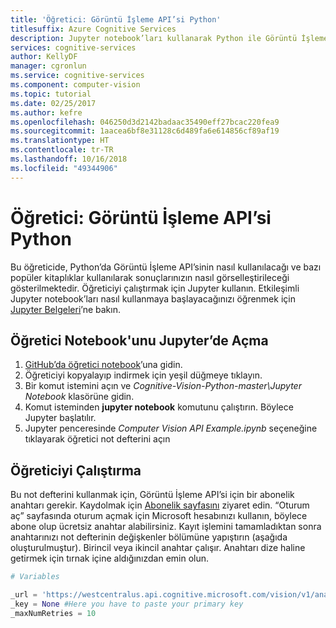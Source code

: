 ```yaml
---
title: 'Öğretici: Görüntü İşleme API’si Python'
titlesuffix: Azure Cognitive Services
description: Jupyter notebook’ları kullanarak Python ile Görüntü İşleme API’sinin nasıl kullanılacağını öğrenin. Popüler kitaplıkları kullanarak sonuçlarınızı görselleştirin.
services: cognitive-services
author: KellyDF
manager: cgronlun
ms.service: cognitive-services
ms.component: computer-vision
ms.topic: tutorial
ms.date: 02/25/2017
ms.author: kefre
ms.openlocfilehash: 046250d3d2142badaac35490eff27bcac220fea9
ms.sourcegitcommit: 1aacea6bf8e31128c6d489fa6e614856cf89af19
ms.translationtype: HT
ms.contentlocale: tr-TR
ms.lasthandoff: 10/16/2018
ms.locfileid: "49344906"
---
```

# <a name="tutorial-computer-vision-api-python"></a>Öğretici: Görüntü İşleme API’si Python

Bu öğreticide, Python’da Görüntü İşleme API’sinin nasıl kullanılacağı ve bazı popüler kitaplıklar kullanılarak sonuçlarınızın nasıl görselleştirileceği gösterilmektedir. Öğreticiyi çalıştırmak için Jupyter kullanın. Etkileşimli Jupyter notebook’ları nasıl kullanmaya başlayacağınızı öğrenmek için [Jupyter Belgeleri](http://jupyter.readthedocs.io/en/latest/index.html)’ne bakın. 

## <a name="open-the-tutorial-notebook-in-jupyter"></a>Öğretici Notebook'unu Jupyter’de Açma 

1. [GitHub’da öğretici notebook](https://github.com/Microsoft/Cognitive-Vision-Python)’una gidin. 
2. Öğreticiyi kopyalayıp indirmek için yeşil düğmeye tıklayın. 
3. Bir komut istemini açın ve _Cognitive-Vision-Python-master\Jupyter Notebook_ klasörüne gidin. 
4. Komut isteminden **jupyter notebook** komutunu çalıştırın. Böylece Jupyter başlatılır.
5. Jupyter penceresinde _Computer Vision API Example.ipynb_ seçeneğine tıklayarak öğretici not defterini açın 

## <a name="run-the-tutorial"></a>Öğreticiyi Çalıştırma

Bu not defterini kullanmak için, Görüntü İşleme API’si için bir abonelik anahtarı gerekir. Kaydolmak için [Abonelik sayfasını](https://azure.microsoft.com/try/cognitive-services/) ziyaret edin. “Oturum aç” sayfasında oturum açmak için Microsoft hesabınızı kullanın, böylece abone olup ücretsiz anahtar alabilirsiniz. Kayıt işlemini tamamladıktan sonra anahtarınızı not defterinin değişkenler bölümüne yapıştırın (aşağıda oluşturulmuştur). Birincil veya ikincil anahtar çalışır. Anahtarı dize haline getirmek için tırnak içine aldığınızdan emin olun.

```python
# Variables

_url = 'https://westcentralus.api.cognitive.microsoft.com/vision/v1/analyses'
_key = None #Here you have to paste your primary key
_maxNumRetries = 10
```
